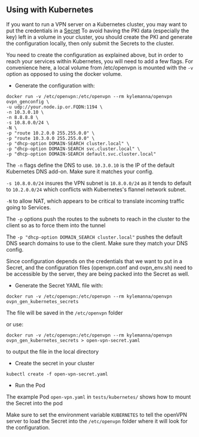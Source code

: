 ## Using with Kubernetes

If you want to run a VPN server on a Kubernetes cluster, you may want to put the credentials in a [Secret](http://kubernetes.io/v1.1/docs/user-guide/secrets.html)
To avoid having the PKI data (especially the key) left in a volume in your cluster, you should create the PKI and generate the configuration locally, then only submit the Secrets to the cluster.

You need to create the configuration as explained above, but in order to reach your services within Kubernetes, you will need to add a few flags.
For convenience here, a local volume from /etc/openvpn is mounted with the `-v` option as opposed to using the docker volume.

* Generate the configuration with:

```
docker run -v /etc/openvpn:/etc/openvpn --rm kylemanna/openvpn ovpn_genconfig \
-u udp://your.node.ip.or.FQDN:1194 \
-n 10.3.0.10 \
-n 8.8.8.8 \
-s 10.8.0.0/24 \
-N \
-p "route 10.2.0.0 255.255.0.0" \
-p "route 10.3.0.0 255.255.0.0" \
-p "dhcp-option DOMAIN-SEARCH cluster.local" \
-p "dhcp-option DOMAIN-SEARCH svc.cluster.local" \
-p "dhcp-option DOMAIN-SEARCH default.svc.cluster.local"
```

The `-n` flags define the DNS to use. `10.3.0.10` is the IP of the default Kubernetes DNS add-on. Make sure it matches your config.

`-s 10.8.0.0/24` insures the VPN subnet is `10.8.0.0/24` as it tends to default to `10.2.0.0/24` which conflicts with Kubernetes's flannel network subnet.

`-N` to allow NAT, which appears to be critical to translate incoming traffic going to Services.

The `-p` options push the routes to the subnets to reach in the cluster to the client so as to force them into the tunnel

The `-p "dhcp-option DOMAIN_SEARCH cluster.local"` pushes the default DNS search domains to use to the client. Make sure they match your DNS config.

Since configuration depends on the credentials that we want to put in a Secret, and the configuration files (openvpn.conf and ovpn_env.sh) need to be accessible
by the server, they are being packed into the Secret as well.

* Generate the Secret YAML file with:

```
docker run -v /etc/openvpn:/etc/openvpn --rm kylemanna/openvpn ovpn_gen_kubernetes_secrets
```
The file will be saved in the `/etc/openvpn` folder

or use:
```
docker run -v /etc/openvpn:/etc/openvpn --rm kylemanna/openvpn ovpn_gen_kubernetes_secrets > open-vpn-secret.yaml
```

to output the file in the local directory

* Create the secret in your cluster

```
kubectl create -f open-vpn-secret.yaml
```

* Run the Pod

The example Pod `open-vpn.yaml` in `tests/kubernetes/` shows how to mount the Secret into the pod

Make sure to set the environment variable `KUBERNETES` to tell the openVPN server to load the Secret into the `/etc/openvpn` folder where it will look for the configuration.

